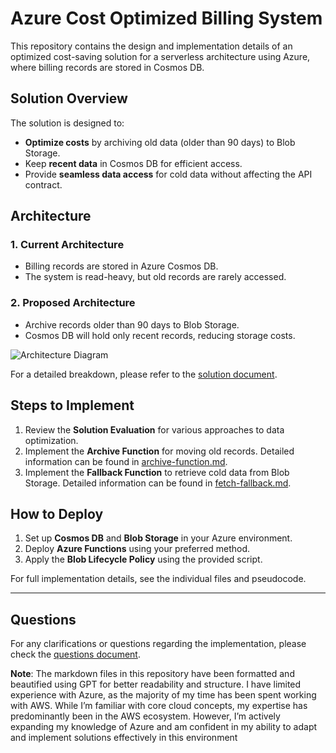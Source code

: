 # Azure Cost Optimized Billing System

This repository contains the design and implementation details of an optimized cost-saving solution for a serverless architecture using Azure, where billing records are stored in Cosmos DB.

## **Solution Overview**

The solution is designed to:
- **Optimize costs** by archiving old data (older than 90 days) to Blob Storage.
- Keep **recent data** in Cosmos DB for efficient access.
- Provide **seamless data access** for cold data without affecting the API contract.

## **Architecture**

### 1. **Current Architecture**
- Billing records are stored in Azure Cosmos DB.
- The system is read-heavy, but old records are rarely accessed.

### 2. **Proposed Architecture**
- Archive records older than 90 days to Blob Storage.
- Cosmos DB will hold only recent records, reducing storage costs.

![Architecture Diagram](architecture/architecture-diagram.jpg)

For a detailed breakdown, please refer to the [solution document](docs/solution.md).

## **Steps to Implement**

1. Review the **Solution Evaluation** for various approaches to data optimization.
2. Implement the **Archive Function** for moving old records. Detailed information can be found in [archive-function.md](functions/archive-function.md).
3. Implement the **Fallback Function** to retrieve cold data from Blob Storage. Detailed information can be found in [fetch-fallback.md](functions/fetch-fallback.md).

## **How to Deploy**

1. Set up **Cosmos DB** and **Blob Storage** in your Azure environment.
2. Deploy **Azure Functions** using your preferred method.
3. Apply the **Blob Lifecycle Policy** using the provided script.

For full implementation details, see the individual files and pseudocode.

---

## **Questions**
For any clarifications or questions regarding the implementation, please check the [questions document](questions.md).

**Note**: The markdown files in this repository have been formatted and beautified using GPT for better readability and structure. I have limited experience with Azure, as the majority of my time has been spent working with AWS. While I’m familiar with core cloud concepts, my expertise has predominantly been in the AWS ecosystem. However, I’m actively expanding my knowledge of Azure and am confident in my ability to adapt and implement solutions effectively in this environment